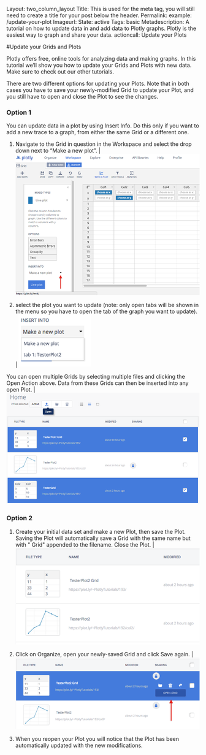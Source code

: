 Layout: two_column_layout
Title: This is used for the meta tag, you will still need to create a title for your post below the header.
Permalink: example: /update-your-plot
Imageurl: 
State: active
Tags: basic
Metadescription: A tutorial on how to update data in and add data to Plotly graphs. Plotly is the easiest way to graph and share your data. 
actioncall: Update your Plots

#Update your Grids and Plots

Plotly offers free, online tools for analyzing data and making graphs. In this tutorial we’ll show you how to update your Grids and Plots with new data. Make sure to check out our other tutorials.

There are two different options for updating your Plots. Note that in both cases you have to save your newly-modified Grid to update your Plot, and you still have to open and close the Plot to see the changes.

### Option 1

You can update data in a plot by using Insert Info. Do this only if you want to add a new trace to a graph, from either the same Grid or a different one.

1) Navigate to the Grid in question in the Workspace and select the drop down next to “Make a new plot”.  | ![Workspace](/static/images/update-your-plot/workspace.png)

2) select the plot you want to update (note: only open tabs will be shown in the menu so you have to open the tab of the graph you want to update).  | ![Insert data into plot](/static/images/update-your-plot/insert-into.png)

You can open multiple Grids by selecting multiple files and clicking the Open Action above. Data from these Grids can then be inserted into any open Plot. | ![Open multiple grids](/static/images/update-your-plot/open-multiple-grids.png)

### Option 2

1) Create your initial data set and make a new Plot, then save the Plot. Saving the Plot will automatically save a Grid with the same name but with " Grid" appended to the filename. Close the Plot. | ![New grid](/static/images/update-your-plot/new-grid.png)

2) Click on Organize, open your newly-saved Grid and click Save again. | ![New grid](/static/images/update-your-plot/open-grid.png)

3) When you reopen your Plot you will notice that the Plot has been
automatically updated with the new modifications.
